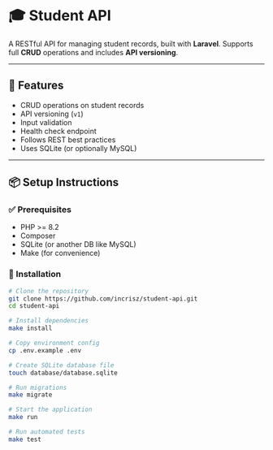 # 🎓 Student API

A RESTful API for managing student records, built with **Laravel**. Supports full **CRUD** operations and includes **API versioning**.

---

## 🚀 Features

- CRUD operations on student records  
- API versioning (`v1`)  
- Input validation  
- Health check endpoint  
- Follows REST best practices  
- Uses SQLite (or optionally MySQL)

---

## 📦 Setup Instructions

### ✅ Prerequisites

- PHP >= 8.2  
- Composer  
- SQLite (or another DB like MySQL)  
- Make (for convenience)

### 🔧 Installation

```bash
# Clone the repository
git clone https://github.com/incrisz/student-api.git
cd student-api

# Install dependencies
make install

# Copy environment config
cp .env.example .env

# Create SQLite database file
touch database/database.sqlite

# Run migrations
make migrate

# Start the application
make run

# Run automated tests
make test
